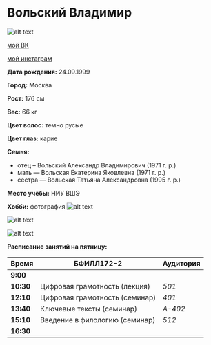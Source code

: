 # Вольский Владимир
![alt text](https://pp.userapi.com/c841328/v841328860/11c4e/V9mhygbyY9Y.jpg)

[мой ВК](https://vk.com/18v18) 

[мой инстаграм](https://www.instagram.com/_blacknoise_/)

**Дата рождения:** 24.09.1999

**Город:** Москва

**Рост:** 176 см

**Вес:** 66 кг

**Цвет волос:** темно русые

**Цвет глаз:** карие

**Семья:** 
* отец – Вольский Александр Владимирович (1971 г. р.)
* мать — Вольская Екатерина Яковлевна (1971 г. р.)
* сестра — Вольская Татьяна Александровна (1995 г. р.)

**Место учёбы:** НИУ ВШЭ

**Хобби:** фотография
![alt text](https://pp.userapi.com/c629112/v629112815/2873b/lqIc3Iksyf4.jpg)

![alt text](https://pp.userapi.com/c628120/v628120815/1f1e2/YbP_rQQhOLg.jpg)

![alt text](https://pp.userapi.com/c624724/v624724815/4b796/0kn8MC_XagU.jpg)

**Расписание занятий на пятницу:**

Время | БФИЛЛ172-2 | Аудитория
--- | --- | ---
**9:00** | | 
**10:30** | Цифровая грамотность (лекция) | *501*
**12:10** | Цифровая грамотность (семинар) | *401*
**13:40** | Ключевые тексты (семинар)   | *А-402*
**15:10** | Введение в филологию (семинар) | *512*
**16:30** | | 
